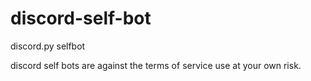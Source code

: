 # discord-self-bot
discord.py selfbot

discord self bots are against the terms of service use at your own risk.
